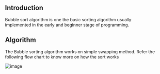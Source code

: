 ## Introduction

Bubble sort algorithm is one the basic sorting algorithm usually implemented in the early and beginner stage of programming.

## Algorithm
The Bubble sorting algorithm works on simple swapping method. Refer the following flow chart to know more on how the sort works

![image](https://miro.medium.com/max/720/1*Dy6olUoBWUgV0GJbbiAyMA.png)

